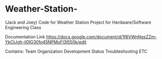 # Weather-Station-
(Jack and Joey) 
Code for Weather Station Project for Hardware/Software Engineering Class 

Documentation Link
https://docs.google.com/document/d/1f6VWnNgsZZm-YkCtJgh-iI0IG30fo45NPMoFI3l550k/edit

Contains: 
Team 
Organization 
Development Status 
Troubleshooting 
ETC


